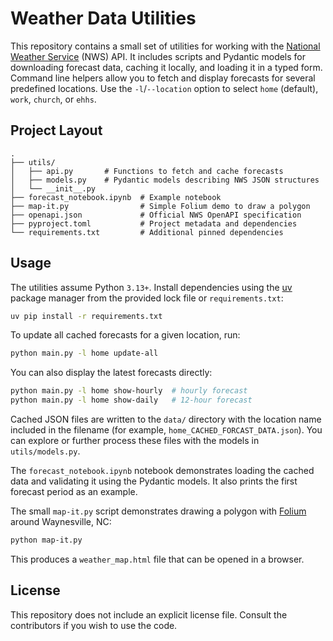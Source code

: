 # Weather Data Utilities

This repository contains a small set of utilities for working with the [National Weather Service](https://weather.gov) (NWS) API.  It includes scripts and Pydantic models for downloading forecast data, caching it locally, and loading it in a typed form.  Command line helpers allow you to fetch and display forecasts for several predefined locations. Use the ``-l``/``--location`` option to select ``home`` (default), ``work``, ``church``, or ``ehhs``.

## Project Layout

```
.
├── utils/
│   ├── api.py       # Functions to fetch and cache forecasts
│   ├── models.py    # Pydantic models describing NWS JSON structures
│   └── __init__.py
├── forecast_notebook.ipynb  # Example notebook
├── map-it.py                # Simple Folium demo to draw a polygon
├── openapi.json             # Official NWS OpenAPI specification
├── pyproject.toml           # Project metadata and dependencies
└── requirements.txt         # Additional pinned dependencies
```

## Usage

The utilities assume Python `3.13+`. Install dependencies using the
[uv](https://github.com/astral-sh/uv) package manager from the provided lock
file or `requirements.txt`:

```bash
uv pip install -r requirements.txt
```

To update all cached forecasts for a given location, run:

```bash
python main.py -l home update-all
```

You can also display the latest forecasts directly:

```bash
python main.py -l home show-hourly  # hourly forecast
python main.py -l home show-daily   # 12-hour forecast
```

Cached JSON files are written to the `data/` directory with the location name included in the filename (for example, `home_CACHED_FORCAST_DATA.json`). You can explore or further process these files with the models in `utils/models.py`.

The `forecast_notebook.ipynb` notebook demonstrates loading the cached data and validating it using the Pydantic models. It also prints the first forecast period as an example.

The small `map-it.py` script demonstrates drawing a polygon with [Folium](https://python-visualization.github.io/folium/) around Waynesville, NC:

```bash
python map-it.py
```

This produces a `weather_map.html` file that can be opened in a browser.

## License

This repository does not include an explicit license file. Consult the contributors if you wish to use the code.

